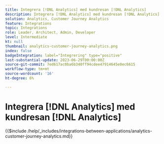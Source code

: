 ```yaml
---
title: Integrera [!DNL Analytics] med kundresan [!DNL Analytics]
description: Integrera [!DNL Analytics] med kundresan [!DNL Analytics].
solution: Analytics, Customer Journey Analytics
feature: Integrations
topic: Integrations
role: Leader, Architect, Admin, Developer
level: Intermediate
kt: null
thumbnail: analytics-customer-journey-analytics.png
index: false
badgeIntegration: label="Integrering" type="positive"
last-substantial-update: 2023-06-29T00:00:00Z
source-git-commit: 7ed617ac0ba6b340ff94cdee47914645e0ec6615
workflow-type: tm+mt
source-wordcount: '16'
ht-degree: 6%

---
```



# Integrera [!DNL Analytics] med kundresan [!DNL Analytics]

{{$include /help/_includes/integrations-between-applications/analytics-customer-journey-analytics.md}}
